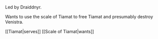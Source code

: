 Led by Draiddnyr.

Wants to use the scale of Tiamat to free Tiamat and presumably destroy Venistra.


[[Tiamat|serves]] [[Scale of Tiamat|wants]]